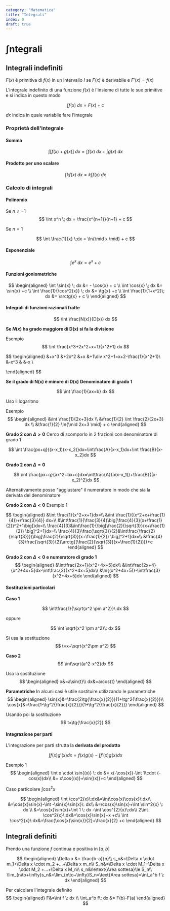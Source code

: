 ```yaml
---
category: "Matematica"
title: "Integrali"
index: 0
draft: true
---
```


# $\int$ntegrali
## Integrali indefiniti
$F(x)$ è primitiva di $f(x)$ in un intervallo $I$ se $F(x)$ è derivabile e $F'(x)=f(x)$

L'integrale indefinito di una funzione $f(x)$ è l'insieme di tutte le sue primitive e si indica in questo modo

$$
\int f(x)\; dx = F(x)+c
$$

$dx$ indica in quale variabile fare l'integrale

### Proprietà dell'integrale
#### Somma
$$
\int[f(x)+g(x)] \; dx = \int f(x)\; dx + \int g(x) \; dx
$$

#### Prodotto per uno scalare
$$
\int k f(x) \; dx = k \int f(x) \; dx
$$

### Calcolo di integrali
#### Polinomio
Se $n\ne-1$
$$
\int x^n \; dx = \frac{x^{n+1}}{n+1} + c
$$

Se $n=1$

$$
\int \frac{1}{x} \;dx = \ln{\mid x \mid} + c
$$

#### Esponenziale
$$
\int e^x \; dx = e^x + c
$$

#### Funzioni goniometriche
$$
\begin{aligned}
\int \sin{x} \; dx &= - \cos{x} + c \\
\int \cos{x} \; dx &= \sin{x} +c \\
\int \frac{1}{\cos^2{x}} \; dx &= \tg{x} +c \\
\int \frac{1}{1+x^2}\; dx &= \arctg{x} + c \\
\end{aligned}
$$

#### Integrali di funzioni razionali fratte
$$
\int \frac{N(x)}{D(x)} dx
$$

**Se $N(x)$ ha grado maggiore di D(x) si fa la divisione**

Esempio
$$
\int \frac{x^3+2x^2+x+1}{x^2+1} dx
$$

$$
\begin{aligned}
&+x^3 &+2x^2 &+x &+1\div x^2+1=x+2-\frac{1}{x^2+1}\\
&-x^3 & &-x \\

\end{aligned}
$$

**Se il grado di N(x) è minore di D(x)**
**Denominatore di grado 1**

$$
\int \frac{1}{ax+b} dx
$$

Uso il logaritmo

Esempio
$$
\begin{aligned}
&\int \frac{1}{2x+3}dx \\
&\frac{1}{2} \int \frac{2}{2x+3} dx \\
&\frac{1}{2} \ln{\mid 2x+3 \mid} + c
\end{aligned}
$$

**Grado 2 con $\Delta \gt 0$**
Cerco di scomporlo in 2 frazioni con denominatore di grado 1

$$
\int \frac{px+q}{(x-x_1)(x-x_2)}dx=\int\frac{A}{x-x_1}dx+\int \frac{B}{x-x_2}dx
$$

**Grado 2 con $\Delta=0$**

$$
\int \frac{px+q}{ax^2+bx+c}dx=\int\frac{A}{a(x-x_1)}+\frac{B}{(x-x_2)^2}dx
$$

Alternativamente posso "aggiustare" il numeratore in modo che sia la derivata del denominatore

**Grado 2 con $\Delta \lt 0$**
Esempio 1

$$
\begin{aligned}
&\int \frac{1}{x^2+x+1}dx=\\
&\int \frac{1}{(x^2+x+\frac{1}{4})+\frac{3}{4}} dx=\\
&\int\frac{1}{\frac{3}{4}\big[\frac{4}{3}(x+\frac{1}{2})^2+1\big]}dx=\\
\frac{4}{3}&\int\frac{1}{\big[\frac{2}{\sqrt{3}}(x+\frac{1}{2}) \big]^2+1}dx=\\
\frac{4}{3}\frac{\sqrt{3}}{2}&\int\frac{\frac{2}{\sqrt{3}}}{\big[\frac{2}{\sqrt{3}}(x+\frac{1}{2}) \big]^2+1}dx=\\
&\frac{4}{3}\frac{\sqrt{3}}{2}\arctg{(\frac{2}{\sqrt{3}}(x+\frac{1}{2}))}+c
\end{aligned}
$$

**Grado 2 con $\Delta \lt 0$ e numeratore di grado 1**
$$
\begin{aligned}
&\int\frac{2x+1}{x^2+4x+5}dx\\
&\int\frac{2x+4}{x^2+4x+5}dx-\int\frac{3}{x^2+4x+5}dx\\
&\ln{(x^2+4x+5)}-\int\frac{3}{x^2+4x+5}dx
\end{aligned}
$$

#### Sostituzioni particolari
**Caso 1**

$$
\int\frac{1}{\sqrt{x^2 \pm a^2}}\:dx
$$

oppure

$$
\int \sqrt{x^2 \pm a^2}\: dx
$$

Si usa la sostituzione
$$
t=x+\sqrt{x^2\pm a^2}
$$

**Caso 2**
$$
\int\sqrt{a^2-x^2}dx
$$

Uso la sostituzione
$$
\begin{aligned}
x&=a\sin{t}\\
dx&=a\cos{t}
\end{aligned}
$$

**Parametriche**
In alcuni casi è utile sostituire utilizzando le parametriche
$$
\begin{aligned}
\sin{x}&=\frac{2\tg{\frac{x}{2}}}{1+\tg^2{\frac{x}{2}}}\\
\cos{x}&=\frac{1-\tg^2{\frac{x}{2}}}{1+\tg^2{\frac{x}{2}}}
\end{aligned}
$$

Usando poi la sostituzione
$$
t=\tg{\frac{x}{2}}
$$

#### Integrazione per parti
L'integrazione per parti sfrutta la **derivata del prodotto**

$$
\int f(x)g'(x)dx=f(x)g(x)-\int f'(x)g(x)dx
$$

Esempio 1
$$
\begin{aligned}
\int x \cdot \sin{(x)} \: dx &= x(-\cos{x})-\int 1\cdot (-cos(x))dx\\
&= x\cos{(x)}+\sin{(x)}+c
\end{aligned}
$$

Caso particolare $\int \cos^2{x}$

$$
\begin{aligned}
\int \cos^2{x}\:dx&=\int\cos{x}\cos{x}\:dx\\
&=\cos{x}\sin{x}-\int -\sin{x}\sin{x}\: dx\\
&=\cos{x}\sin{x}+\int \sin^2{x} \: dx \\
&=\cos{x}\sin{x}+\int 1 \: dx -\int \cos^{2}{x}\:dx\\
2\int \cos^2{x}\:dx&=\cos{x}\sin{x}+x +c\\
\int \cos^2{x}\:dx&=\frac{\cos{x}\sin{x}}{2}+\frac{x}{2} +c
\end{aligned}
$$

## Integrali definiti
Prendo una funzione $f$ continua e positiva in $[a,b]$



$$
\begin{aligned}
\Delta x &= \frac{b-a}{n}\\
s_n&=\Delta x \cdot m_1+\Delta x \cdot m_2 +...+\Delta x m_n\\
S_n&=\Delta x \cdot M_1+\Delta x \cdot M_2 +...+\Delta x M_n\\
s_n&\le\text{Area sottesa}\le S_n\\
\lim_{n\to+\infty}s_n&=\lim_{n\to+\infty}S_n=\text{Area sottesa}=\int_a^b f \: dx
\end{aligned}
$$

Per calcolare l'integrale definito
$$
\begin{aligned}
F&=\int f \: dx \\
\int_a^b f\: dx &= F(b)-F(a)
\end{aligned}
$$